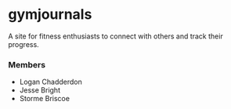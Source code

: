 gymjournals
===========

A site for fitness enthusiasts to connect with others and track their progress.

### Members
* Logan Chadderdon
* Jesse Bright
* Storme Briscoe
